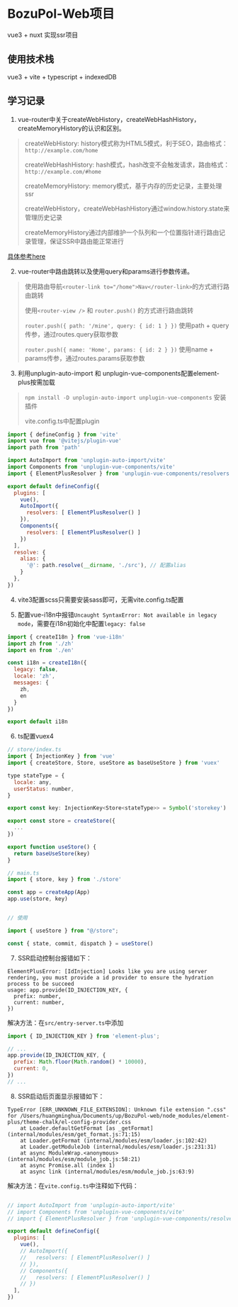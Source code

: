# BozuPol-Web项目

vue3 + nuxt 实现ssr项目

## 使用技术栈

vue3 + vite + typescript + indexedDB

## 学习记录

1. vue-router中关于createWebHistory，createWebHashHistory， createMemoryHistory的认识和区别。  

> createWebHistory: history模式称为HTML5模式，利于SEO，路由格式：`http://example.com/home`
>
> createWebHashHistory: hash模式，hash改变不会触发请求，路由格式：`http://example.com/#home`
>
> createMemoryHistory: memory模式，基于内存的历史记录，主要处理ssr
>
> createWebHistory，createWebHashHistory通过window.history.state来管理历史记录
>
> createMemoryHistory通过内部维护一个队列和一个位置指针进行路由记录管理，保证SSR中路由能正常进行
>
[具体参考here](https://blog.csdn.net/qq_33635385/article/details/125120460)  

2. vue-router中路由跳转以及使用query和params进行参数传递。

> 使用路由导航`<router-link to="/home">Nav</router-link>`的方式进行路由跳转
>
> 使用`<router-view />` 和 `router.push()` 的方式进行路由跳转
>
> `router.push({ path: '/mine', query: { id: 1 } })` 使用path + query传参，通过routes.query获取参数
>
> `router.push({ name: 'Home', params: { id: 2 } })` 使用name + params传参，通过routes.params获取参数
>  

3. 利用unplugin-auto-import 和 unplugin-vue-components配置element-plus按需加载

> `npm install -D unplugin-auto-import unplugin-vue-components` 安装插件
>
> vite.config.ts中配置plugin
>
```javascript
import { defineConfig } from 'vite'
import vue from '@vitejs/plugin-vue'
import path from 'path'

import AutoImport from 'unplugin-auto-import/vite'
import Components from 'unplugin-vue-components/vite'
import { ElementPlusResolver } from 'unplugin-vue-components/resolvers'

export default defineConfig({
  plugins: [
    vue(),
    AutoImport({
      resolvers: [ ElementPlusResolver() ]
    }),
    Components({
      resolvers: [ ElementPlusResolver() ]
    })
  ],
  resolve: {
    alias: {
      '@': path.resolve(__dirname, './src'), // 配置alias
    }
  },
})
```

4. vite3配置scss只需要安装sass即可，无需vite.config.ts配置

5. 配置vue-i18n中报错`Uncaught SyntaxError: Not available in legacy mode`，需要在i18n初始化中配置`legacy: false`

```javascript
import { createI18n } from 'vue-i18n'
import zh from './zh'
import en from './en'

const i18n = createI18n({
  legacy: false,
  locale: 'zh',
  messages: {
    zh,
    en
  }
})

export default i18n
```

6. ts配置vuex4

```javascript
// store/index.ts
import { InjectionKey } from 'vue'  
import { createStore, Store, useStore as baseUseStore } from 'vuex'

type stateType = {
  locale: any,
  userStatus: number, 
}

export const key: InjectionKey<Store<stateType>> = Symbol('storekey')

export const store = createStore({
  ...
})

export function useStore() {
  return baseUseStore(key)
}

// main.ts
import { store, key } from './store'

const app = createApp(App)
app.use(store, key)


// 使用

import { useStore } from "@/store";

const { state, commit, dispatch } = useStore()

```

7. SSR启动控制台报错如下：

```shell
ElementPlusError: [IdInjection] Looks like you are using server rendering, you must provide a id provider to ensure the hydration process to be succeed
usage: app.provide(ID_INJECTION_KEY, {
  prefix: number,
  current: number,
})
```

解决方法：在`src/entry-server.ts`中添加

```javascript
import { ID_INJECTION_KEY } from 'element-plus';

// ...
app.provide(ID_INJECTION_KEY, {
  prefix: Math.floor(Math.random() * 10000),
  current: 0,
})
// ...

```

8. SSR启动后页面显示报错如下：

```shell
TypeError [ERR_UNKNOWN_FILE_EXTENSION]: Unknown file extension ".css" for /Users/huangminghua/Documents/up/BozuPol-web/node_modules/element-plus/theme-chalk/el-config-provider.css
    at Loader.defaultGetFormat [as _getFormat] (internal/modules/esm/get_format.js:71:15)
    at Loader.getFormat (internal/modules/esm/loader.js:102:42)
    at Loader.getModuleJob (internal/modules/esm/loader.js:231:31)
    at async ModuleWrap.<anonymous> (internal/modules/esm/module_job.js:58:21)
    at async Promise.all (index 1)
    at async link (internal/modules/esm/module_job.js:63:9)
```

解决方法：在`vite.config.ts`中注释如下代码：

```javascript

// import AutoImport from 'unplugin-auto-import/vite'
// import Components from 'unplugin-vue-components/vite'
// import { ElementPlusResolver } from 'unplugin-vue-components/resolvers'

export default defineConfig({
  plugins: [
    vue(),
    // AutoImport({
    //   resolvers: [ ElementPlusResolver() ]
    // }),
    // Components({
    //   resolvers: [ ElementPlusResolver() ]
    // })
  ],
})

```
